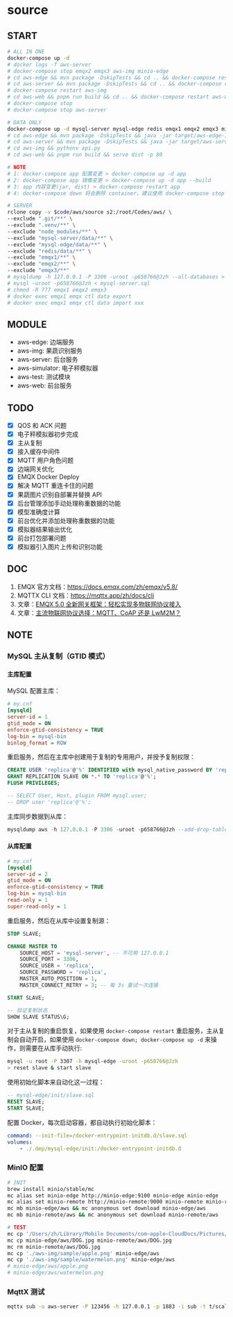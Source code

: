 # source

## START

```sh
# ALL IN ONE
docker-compose up -d
# docker logs -f aws-server
# docker-compose stop emqx2 emqx3 aws-img minio-edge
# cd aws-edge && mvn package -DskipTests && cd .. && docker-compose restart aws-edge
# cd aws-server && mvn package -DskipTests && cd .. && docker-compose restart aws-server
# docker-compose restart aws-img
# cd aws-web && pnpm run build && cd .. && docker-compose restart aws-web
# docker-compose stop
# docker-compose stop aws-server

# DATA ONLY
docker-compose up -d mysql-server mysql-edge redis emqx1 emqx2 emqx3 minio-edge minio-remote minio-bucket-init
# cd aws-edge && mvn package -DskipTests && java -jar target/aws-edge-1.0.0.jar
# cd aws-server && mvn package -DskipTests && java -jar target/aws-server-1.0.0.jar
# cd aws-img && pythonv api.py
# cd aws-web && pnpm run build && serve dist -p 80

# NOTE
# 1: docker-compose app 配置变更 > docker-compose up -d app
# 2: docker-compose app 镜像变更 > docker-compose up -d app --build
# 3: app 内容变更(jar, dist) > docker-compose restart app
# 4: docker-compose down 将会删除 container，建议使用 docker-compose stop

# SERVER
rclone copy -v $code/aws/source s2:/root/Codes/aws/ \
--exclude ".git/**" \
--exclude ".venv/**" \
--exclude "node_modules/**" \
--exclude "mysql-server/data/**" \
--exclude "mysql-edge/data/**" \
--exclude "redis/data/**" \
--exclude "emqx1/**" \
--exclude "emqx2/**" \
--exclude "emqx3/**"
# mysqldump -h 127.0.0.1 -P 3306 -uroot -p658766@Jzh --all-databases > mysql-server.sql
# mysql -uroot -p658766@Jzh < mysql-server.sql
# chmod -R 777 emqx1 emqx2 emqx3
# docker exec emqx1 emqx ctl data export
# docker exec emqx1 emqx ctl data import xxx
```

## MODULE

- aws-edge: 边端服务
- aws-img: 果蔬识别服务
- aws-server: 后台服务
- aws-simulator: 电子秤模拟器
- aws-test: 测试模块
- aws-web: 前台服务

## TODO

- [x] QOS 和 ACK 问题
- [x] 电子秤模拟器初步完成
- [x] 主从复制
- [x] 接入缓存中间件
- [x] MQTT 用户角色问题
- [x] 边端网关优化
- [x] EMQX Docker Deploy
- [x] 解决 MQTT 重连卡住的问题
- [x] 果蔬图片识别自部署并替换 API
- [x] 后台管理添加手动处理称重数据的功能
- [x] 模型准确度计算
- [x] 前台优化并添加处理称重数据的功能
- [x] 模拟器结果输出优化
- [x] 前台打包部署问题
- [x] 模拟器引入图片上传和识别功能

## DOC

1. EMQX 官方文档：https://docs.emqx.com/zh/emqx/v5.8/
2. MQTTX CLI 文档：https://mqttx.app/zh/docs/cli
3. 文章：[EMQX 5.0 全新网关框架：轻松实现多物联网协议接入](https://www.emqx.com/zh/blog/emqx-connects-multiple-iot-protocols)
4. 文章：[主流物联网协议选择：MQTT、CoAP 还是 LwM2M？](https://www.emqx.com/zh/blog/iot-protocols-mqtt-coap-lwm2m)


## NOTE

### MySQL 主从复制（GTID 模式）

#### 主库配置

MySQL 配置主库：

```ini
# my.cnf
[mysqld]
server-id = 1
gtid_mode = ON
enforce-gtid-consistency = TRUE
log-bin = mysql-bin
binlog_format = ROW
```

重启服务，然后在主库中创建用于复制的专用用户，并授予复制权限：

```sql
CREATE USER 'replica'@'%' IDENTIFIED with mysql_native_password BY 'replica';
GRANT REPLICATION SLAVE ON *.* TO 'replica'@'%';
FLUSH PRIVILEGES;

-- SELECT User, Host, plugin FROM mysql.user;
-- DROP user 'replica'@'%';
```

主库同步数据到从库：

```sql
mysqldump aws -h 127.0.0.1 -P 3306 -uroot -p658766@Jzh --add-drop-table | mysql -h 127.0.0.1 -P 3307 aws -uroot -p658766@Jzh
```

#### 从库配置

```ini
# my.cnf
[mysqld]
server-id = 2
gtid_mode = ON
enforce-gtid-consistency = TRUE
log-bin = mysql-bin
read-only = 1            
super-read-only = 1
```

重启服务，然后在从库中设置复制源：

```sql
STOP SLAVE;

CHANGE MASTER TO 
    SOURCE_HOST = 'mysql-server', -- 不可用 127.0.0.1
    SOURCE_PORT = 3306,
    SOURCE_USER = 'replica',
    SOURCE_PASSWORD = 'replica',
    MASTER_AUTO_POSITION = 1,
    MASTER_CONNECT_RETRY = 3; -- 每 3s 重试一次连接

START SLAVE;

-- 验证复制状态
SHOW SLAVE STATUS\G;
```

对于主从复制的重启恢复，如果使用 `docker-compose restart` 重启服务，主从复制会自动开启，如果使用 `docker-compose down; docker-compose up -d` 来操作，则需要在从库手动执行:

```sh
mysql -u root -P 3307 -h mysql-edge -uroot -p658766@Jzh
> reset slave & start slave
```

使用初始化脚本来自动化这一过程：

```sql
-- mysql-edge/init/slave.sql
RESET SLAVE;
START SLAVE;
```

配置 Docker，每次启动容器，都自动执行初始化脚本：

```yml
command: --init-file=/docker-entrypoint-initdb.d/slave.sql
volumes:
    - ./.dep/mysql-edge/init:/docker-entrypoint-initdb.d
```

<!-- ## [废弃] MySQL 主从复制（传统模式）

### 主库配置

MySQL 配置主库：

```ini
# my.cnf
[mysqld]
# 数据库唯一编号，主从的标识号绝对不能重复。
server-id=1
# 开启 bin-log，并指定文件目录和文件名前缀
log-bin=mysql-bin
# 同步 aws 数据库。如果同时同步多个库，就以此格式另写几行即可。如果不指定某个库同步，删除此行，表示同步所有库（除了 ignore 忽略的库）
binlog-do-db=aws
# 不同步 mysql 系统数据库。如果是多个不同步库，就以此格式另写几行；也可以在一行，中间逗号隔开。
binlog-ignore-db=mysql
# 确保 binlog 日志写入后与硬盘同步
sync_binlog=1
# bin-log 日志文件格式
binlog_format=ROW
```

重启服务，然后在主库中创建用于复制的专用用户，并授予复制权限：

```sql
CREATE USER 'replica'@'%' IDENTIFIED with mysql_native_password BY 'replica';
GRANT REPLICATION SLAVE ON *.* TO 'replica'@'%';
FLUSH PRIVILEGES;

-- SELECT User, Host, plugin FROM mysql.user;
-- DROP user 'replica'@'%';
```

主库同步数据到从库：

```sql
mysqldump aws -h 127.0.0.1 -P 3306 -uroot -p658766@Jzh --add-drop-table | mysql -h 127.0.0.1 -P 3307 aws -uroot -p658766@Jzh
```

### 从库配置

```ini
[mysqld]
# 设置从服务器 id，必须于主服务器不同
server-id=2
# 开启 binlog
log-bin=mysql-bin  
# 只读模式，防止误写
read-only = 1            
# ROOT 只读模式，防止误写      
super-read-only = 1     
```

重启服务，在主库中查看当前 binlog 文件名和位置：

```sql
mysql> SHOW MASTER STATUS;
+------------------+----------+--------------+------------------+-------------------+
| File             | Position | Binlog_Do_DB | Binlog_Ignore_DB | Executed_Gtid_Set |
+------------------+----------+--------------+------------------+-------------------+
| mysql-bin.000008 |      157 | aws          | mysql            |                   |
+------------------+----------+--------------+------------------+-------------------+
1 row in set (0.00 sec)
```

记下 File(mysql-bin.000008) 和 Position(157) 值，然后在从库中设置复制源：

```sql
STOP SLAVE;

CHANGE MASTER TO 
    SOURCE_HOST = 'mysql-server', -- 不可用 127.0.0.1
    SOURCE_PORT = 3306,
    SOURCE_USER = 'replica',
    SOURCE_PASSWORD = 'replica',
    SOURCE_LOG_FILE = 'mysql-bin.000008',
    SOURCE_LOG_POS = 157;

START SLAVE;

-- 验证复制状态
SHOW SLAVE STATUS\G;
``` -->

### MinIO 配置

```sh
# INIT
brew install minio/stable/mc
mc alias set minio-edge http://minio-edge:9100 minio-edge minio-edge
mc alias set minio-remote http://minio-remote:9000 minio-remote minio-remote
mc mb minio-edge/aws && mc anonymous set download minio-edge/aws
mc mb minio-remote/aws && mc anonymous set download minio-remote/aws

# TEST
mc cp '/Users/zh/Library/Mobile Documents/com~apple~CloudDocs/Pictures/Information/DOG.jpg' minio-edge/aws
mc cp minio-edge/aws/DOG.jpg minio-remote/aws/DOG.jpg
mc rm minio-remote/aws/DOG.jpg
mc cp './aws-img/sample/apple.png' minio-edge/aws
mc cp './aws-img/sample/watermelon.png' minio-edge/aws
# minio-edge/aws/apple.png
# minio-edge/aws/watermelon.png
```

### MqttX 测试

```sh
mqttx sub -u aws-server -P 123456 -h 127.0.0.1 -p 1883 -i sub -t t/scale -q 2
```